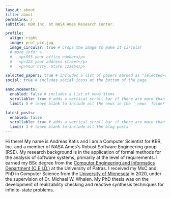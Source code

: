 ```yaml
---
layout: about
title: about
permalink: /
subtitle: KBR Inc. at NASA Ames Research Center.

profile:
  align: right
  image: prof_pic.jpg
  image_circular: true # crops the image to make it circular
  # more_info: >
  #   <p>555 your office number</p>
  #   <p>123 your address street</p>
  #   <p>Your City, State 12345</p>

selected_papers: true # includes a list of papers marked as "selected={true}"
social: true # includes social icons at the bottom of the page

announcements:
  enabled: false # includes a list of news items
  scrollable: true # adds a vertical scroll bar if there are more than 3 news items
  limit: 5 # leave blank to include all the news in the `_news` folder

latest_posts:
  enabled: false
  scrollable: true # adds a vertical scroll bar if there are more than 3 new posts items
  limit: 3 # leave blank to include all the blog posts
---
```


<!-- Write your biography here. Tell the world about yourself. Link to your favorite [subreddit](http://reddit.com). You can put a picture in, too. The code is already in, just name your picture `prof_pic.jpg` and put it in the `img/` folder.

Put your address / P.O. box / other info right below your picture. You can also disable any of these elements by editing `profile` property of the YAML header of your `_pages/about.md`. Edit `_bibliography/papers.bib` and Jekyll will render your [publications page](/al-folio/publications/) automatically.

Link to your social media connections, too. This theme is set up to use [Font Awesome icons](https://fontawesome.com/) and [Academicons](https://jpswalsh.github.io/academicons/), like the ones below. Add your Facebook, Twitter, LinkedIn, Google Scholar, or just disable all of them. -->


Hi there! My name is Andreas Katis and I am a Computer Scientist for KBR, Inc. and a member of NASA Ames's Robust Software Engineering group (RSE). My research background is in the application of formal methods for the analysis of software systems, primarily at the level of requirements. I earned my BSc degree from the [Computer Engineering and Informatics Department (C.E.I.D.)](https://www.ceid.upatras.gr/en) at the University of Patras. I received my MsC and PhD in Computer Science from the [University of Minnesota](https://cse.umn.edu/cs) in 2020, under the supervision of Dr. Michael W. Whalen. My PhD thesis was on the development of realizability checking and reactive synthesis techniques for infinite-state problems.